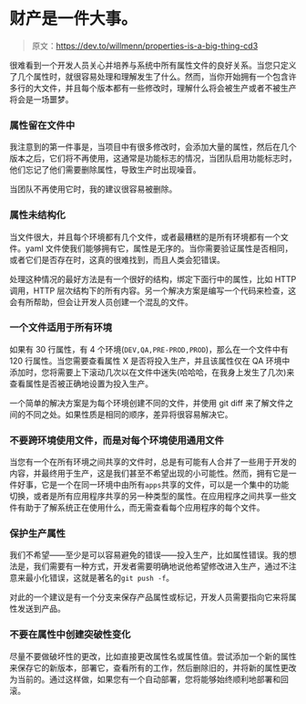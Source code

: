 # 财产是一件大事。

> 原文：<https://dev.to/willmenn/properties-is-a-big-thing-cd3>

很难看到一个开发人员关心并培养与系统中所有属性文件的良好关系。当您只定义了几个属性时，就很容易处理和理解发生了什么。然而，当你开始拥有一个包含许多行的大文件，并且每个版本都有一些修改时，理解什么将会被生产或者不被生产将会是一场噩梦。

### 属性留在文件中

我注意到的第一件事是，当项目中有很多修改时，会添加大量的属性，然后在几个版本之后，它们将不再使用，这通常是功能标志的情况，当团队启用功能标志时，他们忘记了他们需要删除属性，导致生产时出现噪音。

当团队不再使用它时，我的建议很容易被删除。

### 属性未结构化

当文件很大，并且每个环境都有几个文件，或者最糟糕的是所有环境都有一个文件。yaml 文件使我们能够拥有它，属性是无序的。当你需要验证属性是否相同，或者它们是否存在时，这真的很难找到，而且人类会犯错误。

处理这种情况的最好方法是有一个很好的结构，绑定下面行中的属性，比如 HTTP 调用，HTTP 层次结构下的所有内容。另一个解决方案是编写一个代码来检查，这会有所帮助，但会让开发人员创建一个混乱的文件。

### 一个文件适用于所有环境

如果有 30 行属性，有 4 个环境(`DEV,QA,PRE-PROD,PROD`)，那么在一个文件中有 120 行属性。当您需要查看属性 X 是否将投入生产，并且该属性仅在 QA 环境中添加时，您将需要上下滚动几次以在文件中迷失(哈哈哈，在我身上发生了几次)来查看属性是否被正确地设置为投入生产。

一个简单的解决方案是为每个环境创建不同的文件，并使用 git diff 来了解文件之间的不同之处。如果性质是相同的顺序，差异将很容易解决它。

### 不要跨环境使用文件，而是对每个环境使用通用文件

当您有一个在所有环境之间共享的文件时，总是有可能有人合并了一些用于开发的内容，并最终用于生产，这是我们甚至不希望出现的小可能性。然而，拥有它是一件好事，它是一个在同一环境中由所有`apps`共享的文件，可以是一个集中的功能切换，或者是所有应用程序共享的另一种类型的属性。在应用程序之间共享一些文件有助于了解系统正在使用什么，而无需查看每个应用程序的每个文件。

### 保护生产属性

我们不希望——至少是可以容易避免的错误——投入生产，比如属性错误。我的想法是，我们需要有一种方式，开发者需要明确地说他希望修改进入生产，通过不注意来最小化错误，这就是著名的`git push -f`。

对此的一个建议是有一个分支来保存产品属性或标记，开发人员需要指向它来将属性发送到产品。

### 不要在属性中创建突破性变化

尽量不要做破坏性的更改，比如直接更改属性名或属性值。尝试添加一个新的属性来保存它的新版本，部署它，查看所有的工作，然后删除旧的，并将新的属性更改为当前的。通过这样做，如果您有一个自动部署，您将能够始终顺利地部署和回滚。